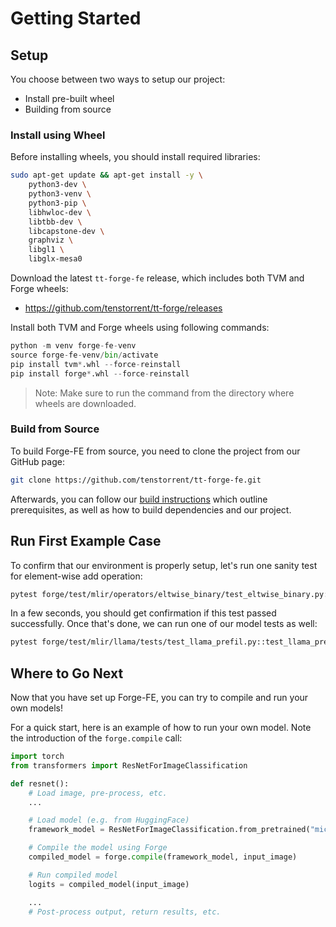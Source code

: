 # Getting Started

## Setup
You choose between two ways to setup our project:
- Install pre-built wheel
- Building from source

### Install using Wheel

Before installing wheels, you should install required libraries:
```bash
sudo apt-get update && apt-get install -y \
    python3-dev \
    python3-venv \
    python3-pip \
    libhwloc-dev \
    libtbb-dev \
    libcapstone-dev \
    graphviz \
    libgl1 \
    libglx-mesa0
```

Download the latest `tt-forge-fe` release, which includes both TVM and Forge wheels:
- https://github.com/tenstorrent/tt-forge/releases

Install both TVM and Forge wheels using following commands:
```py
python -m venv forge-fe-venv
source forge-fe-venv/bin/activate
pip install tvm*.whl --force-reinstall
pip install forge*.whl --force-reinstall
```

> Note: Make sure to run the command from the directory where wheels are downloaded.

### Build from Source

To build Forge-FE from source, you need to clone the project from our GitHub page:
```bash
git clone https://github.com/tenstorrent/tt-forge-fe.git
```

Afterwards, you can follow our [build instructions](https://docs.tenstorrent.com/tt-forge-fe/build.html) which outline prerequisites, as well as how to build dependencies and our project.

## Run First Example Case

To confirm that our environment is properly setup, let's run one sanity test for element-wise add operation:
```bash
pytest forge/test/mlir/operators/eltwise_binary/test_eltwise_binary.py::test_add
```

In a few seconds, you should get confirmation if this test passed successfully. Once that's done, we can run one of our model tests as well:
```bash
pytest forge/test/mlir/llama/tests/test_llama_prefil.py::test_llama_prefil_on_device_decode_on_cpu
```

## Where to Go Next

Now that you have set up Forge-FE, you can try to compile and run your own models!

For a quick start, here is an example of how to run your own model. Note the introduction of the `forge.compile` call:

```py
import torch
from transformers import ResNetForImageClassification

def resnet():
    # Load image, pre-process, etc.
    ...

    # Load model (e.g. from HuggingFace)
    framework_model = ResNetForImageClassification.from_pretrained("microsoft/resnet-50")

    # Compile the model using Forge
    compiled_model = forge.compile(framework_model, input_image)

    # Run compiled model
    logits = compiled_model(input_image)

    ...
    # Post-process output, return results, etc.
```

